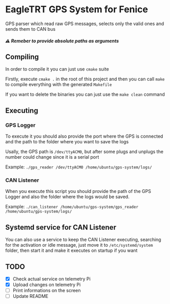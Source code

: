 # EagleTRT GPS System for Fenice

GPS parser which read raw GPS messages, selects only the valid ones and sends them to CAN bus

##### :warning: Remeber to provide absolute paths as arguments

## Compiling
In order to compile it you can just use `cmake` suite

Firstly, execute `cmake .` in the root of this project and then you can call `make` to compile everything with the generated `Makefile`

If you want to delete the binaries you can just use the `make clean` command

## Executing

### GPS Logger

To execute it you should also provide the port where the GPS is connected and the path to the folder where you want to save the logs

Usally, the GPS path is `/dev/ttyACM0`, but after some plugs and unplugs the number could change since it is a serial port

Example:
```./gps_reader /dev/ttyACM0 /home/ubuntu/gps-system/logs/``` 

### CAN Listener

When you execute this script you should provide the path of the GPS Logger and also the folder where the logs would be saved.

Example:
```./can_listener /home/ubuntu/gps-system/gps_reader /home/ubuntu/gps-system/logs/``` 

## Systemd service for CAN Listener

You can also use a service to keep the CAN Listener executing, searching for the activation or idle message, just move it to `/etc/systemd/system` folder, then start it and make it executes on startup if you want

## TODO
- [x] Check actual service on telemetry Pi 
- [x] Upload changes on telemetry Pi 
- [ ] Print informations on the screen
- [ ] Update README